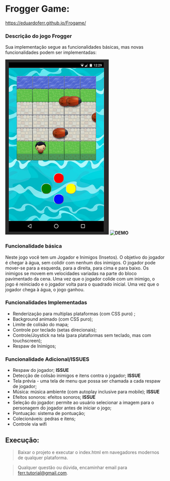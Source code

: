 # Frogger Game: 

https://eduardoferr.github.io/Frogame/

### Descrição do jogo Frogger 

Sua implementação segue as funcionalidades básicas,
mas novas funcionalidades podem ser implementadas:

![PrintScreen da tela do jogo](https://raw.githubusercontent.com/EduardoFerr/Frogame/master/images/PrintScreen/frogameMobile.png "Frog Game - HTML5/CSS3/JS-OO" )
**![DEMO](https://eduardoferr.github.io/Frogame/)**
### Funcionalidade básica

Neste jogo você tem um Jogador e Inimigos (Insetos). O objetivo do jogador é chegar à água, sem colidir com nenhum dos inimigos. O jogador pode mover-se para a esquerda, para a direita, para cima e para baixo. Os inimigos se movem em velocidades variadas na parte do bloco pavimentado da cena. Uma vez que o jogador colide com um inimigo, o jogo é reiniciado e o jogador volta para o quadrado inicial. Uma vez que o jogador chega à água, o jogo ganhou.

### Funcionalidades Implementadas
+ Renderização para multiplas plataformas (com CSS puro) ;
+ Background animado (com CSS puro);
+ Limite de colisão do mapa;
+ Controle por teclado (setas direcionais);
+ Controle/Joystick na tela (para plataformas sem teclado, mas com touchscreen);
+ Respaw de Inimigos;


### Funcionalidade Adicional/ISSUES
- Respaw do jogador; **ISSUE**
- Detecção de colisão  inimigos e itens contra o jogador; **ISSUE**
- Tela prévia - uma tela de menu que possa ser chamada a cada respaw de jogador;
- Música: música ambiente (com autoplay inclusive para mobile); **ISSUE**
- Efeitos sonoros: efeitos sonoros; **ISSUE**
- Seleção do jogador: permite ao usuário selecionar a imagem para o personagem do jogador antes de iniciar o jogo;
- Pontuação: sistema de pontuação;
- Colecionáveis: pedras e itens;
- Controle via wifi


## Execução:
> Baixar o projeto e executar o index.html em navegadores modernos de qualquer plataforma.

>Qualquer questão ou dúvida, encaminhar email para ferr.tutorial@gmail.com.
